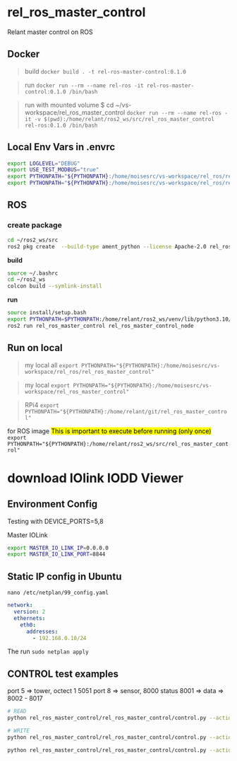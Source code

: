 # rel_ros_master_control
Relant master control on ROS

## Docker

>build
`docker build . -t rel-ros-master-control:0.1.0`

>run
`docker run --rm --name rel-ros -it rel-ros-master-control:0.1.0 /bin/bash`

>run with mounted volume
$ cd ~/vs-workspace/rel_ros_master_control
`docker run --rm --name rel-ros -it -v $(pwd):/home/relant/ros2_ws/src/rel_ros_master_control rel-ros:0.1.0 /bin/bash`


## Local Env Vars in .envrc
```bash
export LOGLEVEL="DEBUG"
export USE_TEST_MODBUS="true"
export PYTHONPATH="${PYTHONPATH}:/home/moisesrc/vs-workspace/rel_ros/rel_ros_master_control"
export PYTHONPATH="${PYTHONPATH}:/home/moisesrc/vs-workspace/rel_ros/rel_ros_hmi"
```

## ROS

### create package

```bash
cd ~/ros2_ws/src
ros2 pkg create  --build-type ament_python --license Apache-2.0 rel_ros_master_control
```

**build**

```bash
source ~/.bashrc
cd ~/ros2_ws
colcon build --symlink-install
```

**run**

```bash
source install/setup.bash
export PYTHONPATH=$PYTHONPATH:/home/relant/ros2_ws/venv/lib/python3.10/site-packages
ros2 run rel_ros_master_control rel_ros_master_control_node
```

## Run on local

> my local all
`export PYTHONPATH="${PYTHONPATH}:/home/moisesrc/vs-workspace/rel_ros/rel_ros_master_control"`


> my local
`export PYTHONPATH="${PYTHONPATH}:/home/moisesrc/vs-workspace/rel_ros_master_control"`

> RPi4
`export PYTHONPATH="${PYTHONPATH}:/home/relant/git/rel_ros_master_control"`



for ROS image
<mark>This is important to execute before running (only once)</mark>
`export PYTHONPATH="${PYTHONPATH}:/home/relant/ros2_ws/src/rel_ros_master_control"`

# download IOlink IODD Viewer


## Environment Config
Testing with DEVICE_PORTS=5,8

Master IOLink
```bash
export MASTER_IO_LINK_IP=0.0.0.0
export MASTER_IO_LINK_PORT=8844
```

## Static IP config in Ubuntu

`nano /etc/netplan/99_config.yaml`

```yaml
network:
  version: 2
  ethernets:
    eth0:
      addresses:
        - 192.168.0.10/24
```
The run
`sudo netplan apply`

## CONTROL test examples
port 5 => tower, octect 1 5051
port 8 => sensor, 8000 status 8001 => data => 8002 - 8017

```bash
# READ
python rel_ros_master_control/rel_ros_master_control/control.py --action read --register 8001 --id 0

# WRITE
python rel_ros_master_control/rel_ros_master_control/control.py --action write --register 5051 --value 1 --id 0

python rel_ros_master_control/rel_ros_master_control/control.py --action write --register 5052 --value 1 --id 0
```
